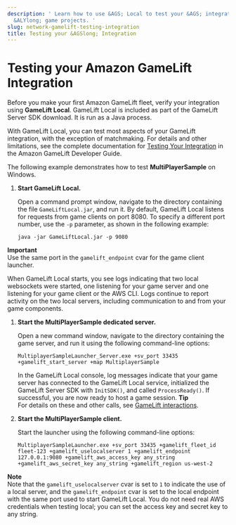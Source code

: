 ```yaml
---
description: ' Learn how to use &AGS; Local to test your &AGS; integration in your
  &ALYlong; game projects. '
slug: network-gamelift-testing-integration
title: Testing your &AGSlong; Integration
---
```

# Testing your Amazon GameLift Integration<a name="network-gamelift-testing-integration"></a>

Before you make your first Amazon GameLift fleet, verify your integration using **GameLift Local**\. GameLift Local is included as part of the GameLift Server SDK download\. It is run as a Java process\.

With GameLift Local, you can test most aspects of your GameLift integration, with the exception of matchmaking\. For details and other limitations, see the complete documentation for [Testing Your Integration](https://docs.aws.amazon.com/gamelift/latest/developerguide/integration-testing-local.html) in the Amazon GameLift Developer Guide\.

The following example demonstrates how to test **MultiPlayerSample** on Windows\.

1. **Start GameLift Local\.**

   Open a command prompt window, navigate to the directory containing the file `GameLiftLocal.jar`, and run it\. By default, GameLift Local listens for requests from game clients on port 8080\. To specify a different port number, use the `-p` parameter, as shown in the following example:

   ```
   java -jar GameLiftLocal.jar -p 9080
   ```
**Important**  
Use the same port in the `gamelift_endpoint` cvar for the game client launcher\.

   When GameLift Local starts, you see logs indicating that two local websockets were started, one listening for your game server and one listening for your game client or the AWS CLI\. Logs continue to report activity on the two local servers, including communication to and from your game components\.

1. **Start the MultiPlayerSample dedicated server\.**

   Open a new command window, navigate to the directory containing the game server, and run it using the following command\-line options:

   ```
   MultiplayerSampleLauncher_Server.exe +sv_port 33435 +gamelift_start_server +map MultiplayerSample
   ```

   In the GameLift Local console, log messages indicate that your game server has connected to the GameLift Local service, initialized the GameLift Server SDK with `InitSDK()`, and called `ProcessReady()`\. If successful, you are now ready to host a game session\.
**Tip**  
For details on these and other calls, see [GameLift interactions](https://docs.aws.amazon.com/gamelift/latest/developerguide/gamelift-sdk-interactions.html)\.

1. **Start the MultiPlayerSample client\.**

   Start the launcher using the following command\-line options:

   ```
   MultiplayerSampleLauncher.exe +sv_port 33435 +gamelift_fleet_id fleet-123 +gamelift_uselocalserver 1 +gamelift_endpoint 127.0.0.1:9080 +gamelift_aws_access_key any_string +gamelift_aws_secret_key any_string +gamelift_region us-west-2
   ```
**Note**  
Note that the `gamelift_uselocalserver` cvar is set to `1` to indicate the use of a local server, and the `gamelift_endpoint` cvar is set to the local endpoint with the same port used to start GameLift Local\. You do not need real AWS credentials when testing local; you can set the access key and secret key to any string\.